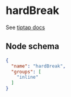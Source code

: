 # hardBreak

See [tiptap docs](https://tiptap.dev/api/nodes/hard-break)

## Node schema

```json
{
  "name": "hardBreak",
  "groups": [
    "inline"
  ]
}
```
